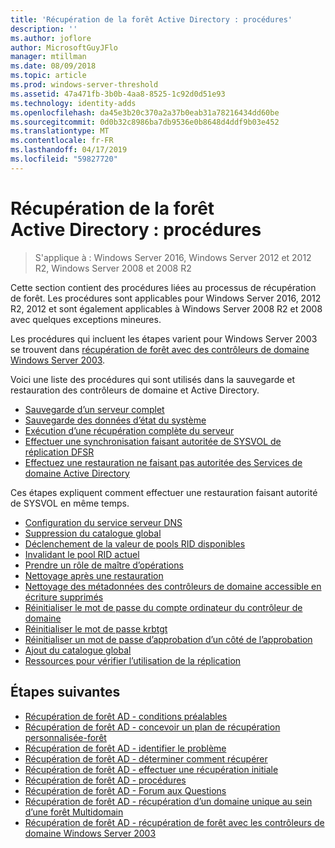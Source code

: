 ```yaml
---
title: 'Récupération de la forêt Active Directory : procédures'
description: ''
ms.author: joflore
author: MicrosoftGuyJFlo
manager: mtillman
ms.date: 08/09/2018
ms.topic: article
ms.prod: windows-server-threshold
ms.assetid: 47a471fb-3b0b-4aa8-8525-1c92d0d51e93
ms.technology: identity-adds
ms.openlocfilehash: da45e3b20c370a2a37b0eab31a78216434dd60be
ms.sourcegitcommit: 0d0b32c8986ba7db9536e0b8648d4ddf9b03e452
ms.translationtype: MT
ms.contentlocale: fr-FR
ms.lasthandoff: 04/17/2019
ms.locfileid: "59827720"
---
```

# <a name="ad-forest-recovery---procedures"></a>Récupération de la forêt Active Directory : procédures

>S'applique à : Windows Server 2016, Windows Server 2012 et 2012 R2, Windows Server 2008 et 2008 R2

Cette section contient des procédures liées au processus de récupération de forêt. Les procédures sont applicables pour Windows Server 2016, 2012 R2, 2012 et sont également applicables à Windows Server 2008 R2 et 2008 avec quelques exceptions mineures.

Les procédures qui incluent les étapes varient pour Windows Server 2003 se trouvent dans [récupération de forêt avec des contrôleurs de domaine Windows Server 2003](AD-Forest-Recovery-Windows-Server-2003.md).  

Voici une liste des procédures qui sont utilisés dans la sauvegarde et restauration des contrôleurs de domaine et Active Directory.

- [Sauvegarde d’un serveur complet](AD-Forest-Recovery-Backing-up-a-Full-Server.md)  
- [Sauvegarde des données d’état du système](AD-Forest-Recovery-Backing-up-System-State.md)  
- [Exécution d’une récupération complète du serveur](AD-Forest-Recovery-Perform-a-Full-Recovery.md)  
- [Effectuer une synchronisation faisant autoritée de SYSVOL de réplication DFSR](AD-Forest-Recovery-Authoritative-Recovery-SYSVOL.md)
- [Effectuez une restauration ne faisant pas autoritée des Services de domaine Active Directory](AD-Forest-Recovery-Nonauthoritative-Restore.md)  

Ces étapes expliquent comment effectuer une restauration faisant autorité de SYSVOL en même temps.  

- [Configuration du service serveur DNS](AD-Forest-Recovery-Configure-DNS.md)  
- [Suppression du catalogue global](AD-Forest-Recovery-Remove-GC.md)  
- [Déclenchement de la valeur de pools RID disponibles](AD-Forest-Recovery-Raise-RID-Pool.md)  
- [Invalidant le pool RID actuel](AD-Forest-Recovery-Invaildate-RID-Pool.md)  
- [Prendre un rôle de maître d’opérations](AD-Forest-Recovery-Seizing-Operations-Master-Role.md)  
- [Nettoyage après une restauration](AD-Forest-Recovery-Cleanup.md)
- [Nettoyage des métadonnées des contrôleurs de domaine accessible en écriture supprimés](AD-Forest-Recovery-Cleaning-Metadata.md)  
- [Réinitialiser le mot de passe du compte ordinateur du contrôleur de domaine](AD-Forest-Recovery-Reset-Computer-Account-DC.md)  
- [Réinitialiser le mot de passe krbtgt](AD-Forest-Recovery-Resetting-the-krbtgt-password.md)  
- [Réinitialiser un mot de passe d’approbation d’un côté de l’approbation](AD-Forest-Recovery-Reset-Trust.md)  
- [Ajout du catalogue global](AD-Forest-Recovery-Add-GC.md)  
- [Ressources pour vérifier l’utilisation de la réplication](AD-Forest-Recovery-Verify-Replication.md)  

## <a name="next-steps"></a>Étapes suivantes

- [Récupération de forêt AD - conditions préalables](AD-Forest-Recovery-Prerequisties.md)  
- [Récupération de forêt AD - concevoir un plan de récupération personnalisée-forêt](AD-Forest-Recovery-Devising-a-Plan.md)  
- [Récupération de forêt AD - identifier le problème](AD-Forest-Recovery-Identify-the-Problem.md)
- [Récupération de forêt AD - déterminer comment récupérer](AD-Forest-Recovery-Determine-how-to-Recover.md)
- [Récupération de forêt AD - effectuer une récupération initiale](AD-Forest-Recovery-Perform-initial-recovery.md)  
- [Récupération de forêt AD - procédures](AD-Forest-Recovery-Procedures.md)  
- [Récupération de forêt AD - Forum aux Questions](AD-Forest-Recovery-FAQ.md)  
- [Récupération de forêt AD - récupération d’un domaine unique au sein d’une forêt Multidomain](AD-Forest-Recovery-Single-Domain-in-Multidomain-Recovery.md)  
- [Récupération de forêt AD - récupération de forêt avec les contrôleurs de domaine Windows Server 2003](AD-Forest-Recovery-Windows-Server-2003.md) 
